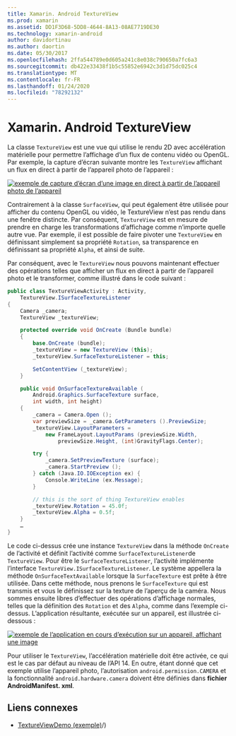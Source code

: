 ```yaml
---
title: Xamarin. Android TextureView
ms.prod: xamarin
ms.assetid: DD1F3D68-5DD8-4644-8A13-08AE7719DE30
ms.technology: xamarin-android
author: davidortinau
ms.author: daortin
ms.date: 05/30/2017
ms.openlocfilehash: 2ffa544789e0d605a241c8e038c790650a7fc6a3
ms.sourcegitcommit: db422e33438f1b5c55852e6942c3d1d75dc025c4
ms.translationtype: MT
ms.contentlocale: fr-FR
ms.lasthandoff: 01/24/2020
ms.locfileid: "78292132"
---
```

# <a name="xamarinandroid-textureview"></a>Xamarin. Android TextureView

La classe `TextureView` est une vue qui utilise le rendu 2D avec accélération matérielle pour permettre l’affichage d’un flux de contenu vidéo ou OpenGL. Par exemple, la capture d’écran suivante montre les `TextureView` affichant un flux en direct à partir de l’appareil photo de l’appareil :

[![exemple de capture d’écran d’une image en direct à partir de l’appareil photo de l’appareil](texture-view-images/22-textureviewcamera.png)](texture-view-images/22-textureviewcamera.png#lightbox)

Contrairement à la classe `SurfaceView`, qui peut également être utilisée pour afficher du contenu OpenGL ou vidéo, le TextureView n’est pas rendu dans une fenêtre distincte.
Par conséquent, `TextureView` est en mesure de prendre en charge les transformations d’affichage comme n’importe quelle autre vue. Par exemple, il est possible de faire pivoter une `TextureView` en définissant simplement sa propriété `Rotation`, sa transparence en définissant sa propriété `Alpha`, et ainsi de suite.

Par conséquent, avec le `TextureView` nous pouvons maintenant effectuer des opérations telles que afficher un flux en direct à partir de l’appareil photo et le transformer, comme illustré dans le code suivant :

```csharp
public class TextureViewActivity : Activity,
    TextureView.ISurfaceTextureListener
{
    Camera _camera;
    TextureView _textureView;

    protected override void OnCreate (Bundle bundle)
    {
        base.OnCreate (bundle);
        _textureView = new TextureView (this);
        _textureView.SurfaceTextureListener = this;

        SetContentView (_textureView);
    }

    public void OnSurfaceTextureAvailable (
        Android.Graphics.SurfaceTexture surface,
        int width, int height)
    {
        _camera = Camera.Open ();
        var previewSize = _camera.GetParameters ().PreviewSize;
        _textureView.LayoutParameters =
            new FrameLayout.LayoutParams (previewSize.Width,
                previewSize.Height, (int)GravityFlags.Center);

        try {
            _camera.SetPreviewTexture (surface);
            _camera.StartPreview ();
        } catch (Java.IO.IOException ex) {
            Console.WriteLine (ex.Message);
        }

        // this is the sort of thing TextureView enables
        _textureView.Rotation = 45.0f;
        _textureView.Alpha = 0.5f;
    }
    …
}
```

Le code ci-dessus crée une instance `TextureView` dans la méthode `OnCreate` de l’activité et définit l’activité comme `SurfaceTextureListener`de `TextureView`. Pour être le `SurfaceTextureListener`, l’activité implémente l’interface `TextureView.ISurfaceTextureListener`. Le système appellera la méthode `OnSurfaceTextAvailable` lorsque la `SurfaceTexture` est prête à être utilisée. Dans cette méthode, nous prenons le `SurfaceTexture` qui est transmis et vous le définissez sur la texture de l’aperçu de la caméra. Nous sommes ensuite libres d’effectuer des opérations d’affichage normales, telles que la définition des `Rotation` et des `Alpha`, comme dans l’exemple ci-dessus. L’application résultante, exécutée sur un appareil, est illustrée ci-dessous :

[![exemple de l’application en cours d’exécution sur un appareil, affichant une image](texture-view-images/17-textureviewdemo.png)](texture-view-images/17-textureviewdemo.png#lightbox)

Pour utiliser le `TextureView`, l’accélération matérielle doit être activée, ce qui est le cas par défaut au niveau de l’API 14. En outre, étant donné que cet exemple utilise l’appareil photo, l’autorisation `android.permission.CAMERA` et la fonctionnalité `android.hardware.camera` doivent être définies dans **fichier AndroidManifest. xml**.

## <a name="related-links"></a>Liens connexes

- [TextureViewDemo (exemple)](https://docs.microsoft.com/samples/xamarin/monodroid-samples/textureviewdemo)/)

